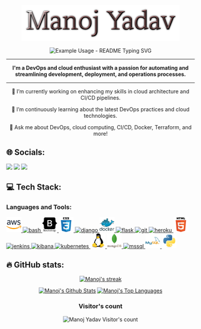 <!--## 💫 About Me:-->

<p align="center">
   <img src="cooltext440971217530532.png">
 
</p>
<p align="center">
  <img src="https://readme-typing-svg.demolab.com/?lines=Welcome to my Github!!&font=Fira%Code&center=true&width=380&height=50&duration=4000&pause=1000" alt="Example Usage - README Typing SVG">
</p>

---
<p quote align='center'> <b> I'm a DevOps and cloud enthusiast with a passion for automating and streamlining development, deployment, and operations processes. </b> </p quote>

---

<p align='center'>  🔭 I’m currently working on enhancing my skills in cloud architecture and CI/CD pipelines. </p>
<p align='center'>  🌱 I’m continuously learning about the latest DevOps practices and cloud technologies. </p>
<p align='center'>  💬 Ask me about DevOps, cloud computing, CI/CD, Docker, Terraform, and more! </p>


## 🌐 Socials:

<a href="https://www.linkedin.com/in/manoj-yadav123/" target="_blank"><img src="https://img.shields.io/badge/LinkedIn-manoj-yadav123"></a>
<a href="mailto:manojyadav.personal@gmail.com"><img src="https://img.shields.io/badge/Email-manojyadav.personal%40gmail.com-orange"></a>
<a href="http://manojyadav.pythonanywhere.com/" target="_blank"><img src="https://img.shields.io/badge/Personal%20Site-manojyadav.pythonanywhere.com-red"></a>
  
  
## 💻 Tech Stack:

<h3 align="left">Languages and Tools:</h3>
<p align="left"> <a href="https://aws.amazon.com" target="_blank" rel="noreferrer"> <img src="https://raw.githubusercontent.com/devicons/devicon/master/icons/amazonwebservices/amazonwebservices-original-wordmark.svg" alt="aws" width="40" height="40"/> </a> <a href="https://www.gnu.org/software/bash/" target="_blank" rel="noreferrer"> <img src="https://www.vectorlogo.zone/logos/gnu_bash/gnu_bash-icon.svg" alt="bash" width="40" height="40"/> </a> <a href="https://getbootstrap.com" target="_blank" rel="noreferrer"> <img src="https://raw.githubusercontent.com/devicons/devicon/master/icons/bootstrap/bootstrap-plain-wordmark.svg" alt="bootstrap" width="40" height="40"/> </a> <a href="https://www.w3schools.com/css/" target="_blank" rel="noreferrer"> <img src="https://raw.githubusercontent.com/devicons/devicon/master/icons/css3/css3-original-wordmark.svg" alt="css3" width="40" height="40"/> </a> <a href="https://www.djangoproject.com/" target="_blank" rel="noreferrer"> <img src="https://cdn.worldvectorlogo.com/logos/django.svg" alt="django" width="40" height="40"/> </a> <a href="https://www.docker.com/" target="_blank" rel="noreferrer"> <img src="https://raw.githubusercontent.com/devicons/devicon/master/icons/docker/docker-original-wordmark.svg" alt="docker" width="40" height="40"/> </a> <a href="https://flask.palletsprojects.com/" target="_blank" rel="noreferrer"> <img src="https://www.vectorlogo.zone/logos/pocoo_flask/pocoo_flask-icon.svg" alt="flask" width="40" height="40"/> </a> <a href="https://git-scm.com/" target="_blank" rel="noreferrer"> <img src="https://www.vectorlogo.zone/logos/git-scm/git-scm-icon.svg" alt="git" width="40" height="40"/> </a> <a href="https://heroku.com" target="_blank" rel="noreferrer"> <img src="https://www.vectorlogo.zone/logos/heroku/heroku-icon.svg" alt="heroku" width="40" height="40"/> </a> <a href="https://www.w3.org/html/" target="_blank" rel="noreferrer"> <img src="https://raw.githubusercontent.com/devicons/devicon/master/icons/html5/html5-original-wordmark.svg" alt="html5" width="40" height="40"/> </a> <a href="https://www.jenkins.io" target="_blank" rel="noreferrer"> <img src="https://www.vectorlogo.zone/logos/jenkins/jenkins-icon.svg" alt="jenkins" width="40" height="40"/> </a> <a href="https://www.elastic.co/kibana" target="_blank" rel="noreferrer"> <img src="https://www.vectorlogo.zone/logos/elasticco_kibana/elasticco_kibana-icon.svg" alt="kibana" width="40" height="40"/> </a> <a href="https://kubernetes.io" target="_blank" rel="noreferrer"> <img src="https://www.vectorlogo.zone/logos/kubernetes/kubernetes-icon.svg" alt="kubernetes" width="40" height="40"/> </a> <a href="https://www.linux.org/" target="_blank" rel="noreferrer"> <img src="https://raw.githubusercontent.com/devicons/devicon/master/icons/linux/linux-original.svg" alt="linux" width="40" height="40"/> </a> <a href="https://www.mongodb.com/" target="_blank" rel="noreferrer"> <img src="https://raw.githubusercontent.com/devicons/devicon/master/icons/mongodb/mongodb-original-wordmark.svg" alt="mongodb" width="40" height="40"/> </a> <a href="https://www.microsoft.com/en-us/sql-server" target="_blank" rel="noreferrer"> <img src="https://www.svgrepo.com/show/303229/microsoft-sql-server-logo.svg" alt="mssql" width="40" height="40"/> </a> <a href="https://www.mysql.com/" target="_blank" rel="noreferrer"> <img src="https://raw.githubusercontent.com/devicons/devicon/master/icons/mysql/mysql-original-wordmark.svg" alt="mysql" width="40" height="40"/> </a> <a href="https://www.python.org" target="_blank" rel="noreferrer"> <img src="https://raw.githubusercontent.com/devicons/devicon/master/icons/python/python-original.svg" alt="python" width="40" height="40"/> </a> </p>


## 🔥 GitHub stats:

<!-- GitHub Readme Streak Stats -->
<p align="center">
  <a href="https://github.com/Manoj123-github">
    <img title="GitHub Stats" alt="Manoj's streak" src="https://streak-stats.demolab.com/?user=Manoj123-github&layout=compact&theme=react&hide_border=true&bg_color=1F222E&title_color=F85D7F&icon_color=F8D866"/>
  </a>
</p>

<p align="center">
  <a href="https://github.com/Manoj123-github"><img alt="Manoj's Github Stats" src="https://github-readme-stats.vercel.app/api?username=Manoj123-github&show_icons=true&include_all_commits=true&count_private=true&theme=react&hide_border=true&bg_color=1F222E&title_color=F85D7F&rank_icon=github&icon_color=F8D866" height="192px"/></a>
  <a href="https://github.com/Manoj123-github"><img alt="Manoj's Top Languages" src="https://github-readme-stats.vercel.app/api/top-langs/?username=Manoj123-github&layout=compact&theme=react&hide_border=true&bg_color=1F222E&title_color=F85D7F&icon_color=F8D866&hide=HTML,Jupyter%20Notebook" height="192px"/></a>

  <br/>
 </p> 


<h3 align="center">Visitor's count</h3>
<p align="center"><img src="https://profile-counter.glitch.me/{Manoj123-github}/count.svg/" alt="Manoj Yadav Visitor's count" /></p>

